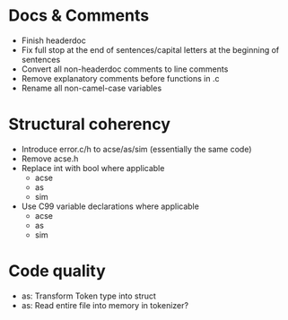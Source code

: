 # Docs & Comments
- Finish headerdoc
- Fix full stop at the end of sentences/capital letters at the beginning of sentences
- Convert all non-headerdoc comments to line comments
- Remove explanatory comments before functions in .c
- Rename all non-camel-case variables

# Structural coherency
- Introduce error.c/h to acse/as/sim (essentially the same code)
- Remove acse.h
- Replace int with bool where applicable
  - acse
  - as
  - sim
- Use C99 variable declarations where applicable
  - acse
  - as
  - sim

# Code quality
- as: Transform Token type into struct
- as: Read entire file into memory in tokenizer?
